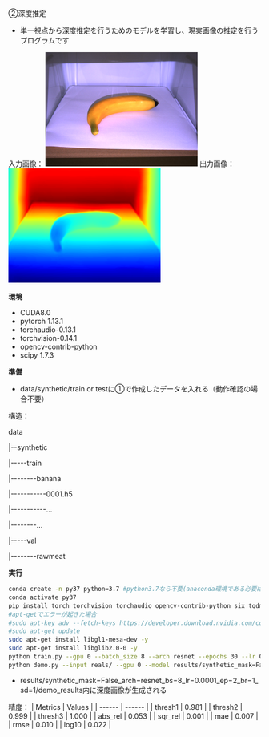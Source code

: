②深度推定
- 単一視点から深度推定を行うためのモデルを学習し、現実画像の推定を行うプログラムです

入力画像：
![入力](readme_img/input.png "in")
出力画像：
![出力](readme_img/output.png "out")

**環境**
- CUDA8.0
- pytorch 1.13.1
- torchaudio-0.13.1
- torchvision-0.14.1
- opencv-contrib-python
- scipy 1.7.3

**準備**
- data/synthetic/train or testに①で作成したデータを入れる（動作確認の場合不要）

構造：

data

|--synthetic

|-----train

|--------banana

|-----------0001.h5

|-----------…

|--------…

|-----val

|--------rawmeat

**実行**
```sh
conda create -n py37 python=3.7 #python3.7なら不要(anaconda環境である必要はありません)
conda activate py37
pip install torch torchvision torchaudio opencv-contrib-python six tqdm scipy h5py matplotlib
#apt-getでエラーが起きた場合
#sudo apt-key adv --fetch-keys https://developer.download.nvidia.com/compute/cuda/repos/ubuntu1804/x86_64/3bf863cc.pub
#sudo apt-get update
sudo apt-get install libgl1-mesa-dev -y
sudo apt-get install libglib2.0-0 -y
python train.py --gpu 0 --batch_size 8 --arch resnet --epochs 30 --lr 0.0001
python demo.py --input reals/ --gpu 0 --model results/synthetic_mask=False_arch=resnet_bs=8_lr=0.0001_ep=2_br=1_sd=1/network.pt
```

- results/synthetic_mask=False_arch=resnet_bs=8_lr=0.0001_ep=2_br=1_sd=1/demo_results内に深度画像が生成される


精度：
| Metrics | Values |
| ------ | ------ |
| thresh1 | 0.981 |
| thresh2 | 0.999 |
| thresh3 | 1.000 |
| abs_rel | 0.053 |
| sqr_rel | 0.001 |
| mae | 0.007 |
| rmse | 0.010 |
| log10 | 0.022 |
